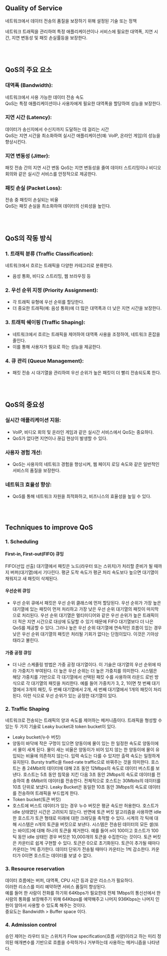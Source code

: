## Quality of Service
네트워크에서 데이터 전송의 품질을 보장하기 위해 설정된 기술 또는 정책    

네트워크 트래픽을 관리하여 특정 애플리케이션이나 서비스에 필요한 대역폭, 지연 시간, 지연 변동성 및 패킷 손실률등을 보장한다.  


<br><br>

## QoS의 주요 요소
### 대역폭 (Bandwidth):
네트워크에서 사용 가능한 데이터 전송 속도  
QoS는 특정 애플리케이션이나 사용자에게 필요한 대역폭을 할당하여 성능을 보장한다.

### 지연 시간 (Latency):
데이터가 송신지에서 수신지까지 도달하는 데 걸리는 시간  
QoS는 지연 시간을 최소화하여 실시간 애플리케이션(예: VoIP, 온라인 게임)의 성능을 향상시킨다.

### 지연 변동성 (Jitter):
패킷 전송 간의 지연 시간 변동
QoS는 지연 변동성을 줄여 데이터 스트리밍이나 비디오 회의와 같은 실시간 서비스를 안정적으로 제공한다.

### 패킷 손실 (Packet Loss):
전송 중 패킷이 손실되는 비율  
QoS는 패킷 손실을 최소화하여 데이터의 신뢰성을 높인다.


<br><br>

## QoS의 작동 방식
### 1. 트래픽 분류 (Traffic Classification):
네트워크에서 흐르는 트래픽을 다양한 카테고리로 분류한다.   
- 음성 통화, 비디오 스트리밍, 웹 브라우징 등

### 2. 우선 순위 지정 (Priority Assignment):
- 각 트래픽 유형에 우선 순위를 할당한다.
- 더 중요한 트래픽(예: 음성 통화)에 더 많은 대역폭과 더 낮은 지연 시간을 보장한다.

### 3. 트래픽 쉐이핑 (Traffic Shaping):
- 네트워크에서 흐르는 트래픽을 제어하여 대역폭 사용을 조정하여, 네트워크 혼잡을 줄인다.
- 이를 통해 사용자가 필요로 하는 성능을 제공한다.

### 4. 큐 관리 (Queue Management):
- 패킷 전송 시 대기열을 관리하여 우선 순위가 높은 패킷이 더 빨리 전송되도록 한다.



<br><br>

## QoS의 중요성
### 실시간 애플리케이션 지원:
  - VoIP, 비디오 회의 및 온라인 게임과 같은 실시간 서비스에서 QoS는 중요하다.  
  - QoS가 없다면 지연이나 끊김 현상이 발생할 수 있다.
### 사용자 경험 개선:
  - QoS는 사용자의 네트워크 경험을 향상시켜, 웹 페이지 로딩 속도와 같은 일반적인 서비스의 품질을 보장한다.
### 네트워크 효율성 향상:
  - QoS를 통해 네트워크 자원을 최적화하고, 비즈니스의 효율성을 높일 수 있다.



<br><br>

## Techniques to improve QoS
### 1. Scheduling
#### First-in, First-out(FIFO) 큐잉
  FIFO(선입 선출) 대기열에서 패킷은 노드(라우터 또는 스위치)가 처리할 준비가 될 때까지 버퍼(대기열)에서 기다린다. 평균 도착 속도가 평균 처리 속도보다 높으면 대기열이 채워지고 새 패킷이 삭제된다.
#### 우선순위 큐잉
- 우선 순위 큐에서 패킷은 우선 순위 클래스에 먼저 할당된다. 우선 순위가 가장 높은 대기열에 있는 패킷이 먼저 처리하고 가장 낮은 우선 순위 대기열의 패킷이 마지막으로 처리된다. 우선 순위 대기열은 멀티미디어와 같은 우선 순위가 높은 트래픽이 더 적은 지연 시간으로 대상에 도달할 수 있기 때문에 FIFO 대기열보다 더 나은 QoS를 제공할 수 있다. 그러나 높은 우선 순위 대기열에 연속적인 흐름이 있는 경우 낮은 우선 순위 대기열의 패킷은 처리될 기회가 없다는 단점이있다. 이것은 기아상태라고 불린다.
#### 가중 공정 큐잉
- 더 나은 스케줄링 방법은 가중 공정 대기열이다. 이 기술은 대기열의 우선 순위에 따라 가중치가 부여된다. 더 높은 우선 순위는 더 높은 가중치를 의미한다. 시스템은 해당 가중치를 기반으로 각 대기열에서 선택된 패킷 수를 사용하여 라운드 로빈 방식으로 각 대기열의 패킷을 처리한다. 예를 들어 가중치가 3, 2, 1이면 첫 번째 대기열에서 3개의 패킷, 두 번째 대기열에서 2개, 세 번째 대기열에서 1개의 패킷이 처리된다. 이런 식으로 우선 순위가 있는 공정한 대기열이 있다.



### 2. Traffic Shaping
네트워크로 전송되는 트래픽의 양과 속도를 제어하는 메커니즘이다. 트래픽을 형성할 수 있는 두 가지 기술로 Leaky bucket과 token bucket이 있다.
- Leaky bucket(누수 버킷)
- 양동이 바닥에 작은 구멍이 있으면 양동이에 물이 있는 한 일정한 속도로 양동이에서 물이 새게 된다. 물이 새는 비율은 양동이가 비어 있지 않는 한 양동이에 물이 유입되는 비율에 의존하지 않는다. 입력 속도는 다를 수 있지만 출력 속도는 일정하게 유지된다. Bursty traffic을 fixed-rate traffic으로 바꿔주는 것을 의미한다.
호스트는 총 24Mbit의 데이터에 대해 2초 동안 12Mbps의 속도로 데이터 버스트를 보낸다. 호스트는 5초 동안 침묵을 지킨 다음 3초 동안 2Mbps의 속도로 데이터를 전송하여 총 6Mbit의 데이터를 전송한다. 전체적으로 호스트는 30Mbits의 데이터를 10초 단위로 보냈다. Leaky Bucket은 동일한 10초 동안 3Mbps의 속도로 데이터를 전송하여 트래픽을 부드럽게 한다.
- Token bucket(토큰 버킷)
- 호스트에 버스트 데이터가 있는 경우 누수 버킷은 평균 속도만 허용한다. 호스트가 idle 상태였던 시간은 고려되지 않는다. 반면에 토큰 버킷 알고리즘을 사용하면 idle한 호스트가 토큰 형태로 미래에 대한 크레딧을 축적할 수 있다. 시계의 각 틱에 대해 시스템은 n개의 토큰을 버킷으로 보낸다. 시스템은 전송된 데이터의 모든 셀(또는 바이트)에 대해 하나의 토큰을 제거한다. 예를 들어 n이 100이고 호스트가 100틱 동안 idle 상태인 경우 버킷은 10,000개의 토큰을 수집한다는 것이다.
토큰 버킷은 카운터로 쉽게 구현할 수 있다. 토큰은 0으로 초기화된다. 토큰이 추가될 때마다 카운터는 1씩 증가한다. 데이터 단위가 전송될 때마다 카운터는 1씩 감소한다. 카운터가 0이면 호스트는 데이터를 보낼 수 없다.
### 3. Resource reservation
데이터 흐름에는 버퍼, 대역폭, CPU 시간 등과 같은 리소스가 필요하다.  
이러한 리소스를 미리 예약하면 서비스 품질이 향상된다.  
예를 들어 한 사람이 전화를 하기위 64Kbps가 필요한데 전체 1Mbps의 통신선에서 한사람의 통화를 보장해주기 위해 64Kbps를 예약해주고 나머지 936Kbps는 나머지 인원이 알아서 사용할 수 있도록 해주는 것이다.   
중요도는 Bandwidth > Buffer space 이다.
### 4. Admission control
승인 제어는 라우터 또는 스위치가 Flow specification(흐름 사양)이라고 하는 미리 정의된 매개변수를 기반으로 흐름을 수락하거나 거부하는데 사용하는 메커니즘을 나타낸다.
